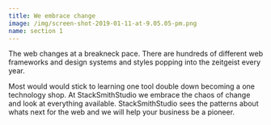 ```yaml
---
title: We embrace change
image: /img/screen-shot-2019-01-11-at-9.05.05-pm.png
name: section 1
---
```

The web changes at a breakneck pace.  There are hundreds of different web frameworks and design systems and styles popping into the zeitgeist every year.

Most would would stick to learning one tool double down becoming a one technology shop.  At StackSmithStudio we embrace the chaos of change and look at everything available.  StackSmithStudio sees the patterns about whats next for the web and we will help your business be a pioneer.
